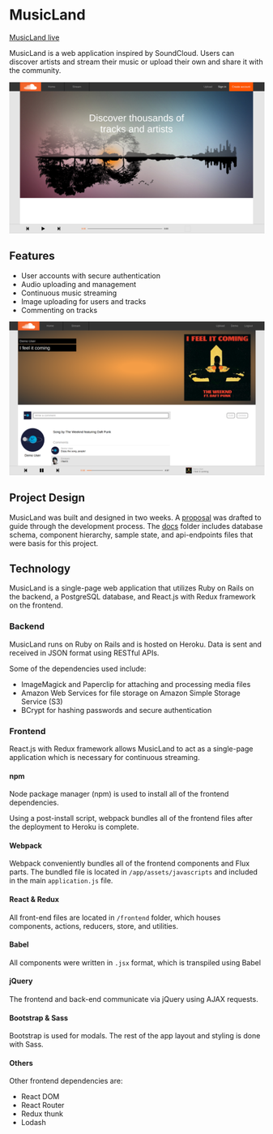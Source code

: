# MusicLand

[MusicLand live][heroku]

[heroku]: http://musicland.herokuapp.com

MusicLand is a web application inspired by SoundCloud. Users can discover artists and stream their music or upload their own and share it with the community.   

![alt text](https://github.com/knasirov/MusicLand/blob/master/docs/splah-page.png "Splash Page")

## Features

- User accounts with secure authentication
- Audio uploading and management
- Continuous music streaming
- Image uploading for users and tracks
- Commenting on tracks

![alt text](https://github.com/knasirov/MusicLand/blob/master/docs/track-page.png "Track Page")

## Project Design

MusicLand was built and designed in two weeks. A [proposal](./docs/README.md) was drafted to guide through the development process. The [docs](./docs) folder includes database schema, component hierarchy, sample state, and api-endpoints files that were basis for this project.


## Technology

MusicLand is a single-page web application that utilizes Ruby on Rails on the backend, a PostgreSQL database, and React.js with Redux framework on the frontend.

### Backend

MusicLand runs on Ruby on Rails and is hosted on Heroku. Data is sent and received in JSON format using RESTful APIs.

Some of the dependencies used include:
- ImageMagick and Paperclip for attaching and processing media files
- Amazon Web Services for file storage on Amazon Simple Storage Service (S3)
- BCrypt for hashing passwords and secure authentication

### Frontend

React.js with Redux framework allows MusicLand to act as a single-page application which is necessary for continuous streaming.

#### npm

Node package manager (npm) is used to install all of the frontend dependencies.

Using a post-install script, webpack bundles all of the frontend files after the deployment to Heroku is complete.

#### Webpack

Webpack conveniently bundles all of the frontend components and Flux parts. The bundled file is located in `/app/assets/javascripts` and included in the main `application.js` file.

#### React & Redux

All front-end files are located in `/frontend` folder, which houses components, actions, reducers, store, and utilities.

#### Babel

All components were written in `.jsx` format, which is transpiled using Babel

#### jQuery

The frontend and back-end communicate via jQuery using AJAX requests.

#### Bootstrap & Sass

Bootstrap is used for modals. The rest of the app layout and styling is done with Sass. 

#### Others

Other frontend dependencies are:

- React DOM
- React Router
- Redux thunk
- Lodash
